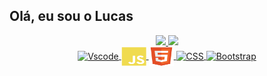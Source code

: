 ## Olá, eu sou o Lucas

<div align="center">
  <a href="https://github.com/lucwx">
  <img height="180em" src="https://github-readme-stats.vercel.app/api?username=lucwx&show_icons=true&theme=dark&include_all_commits=true&count_private=true"/>
  <img height="180em" src="https://github-readme-stats.vercel.app/api/top-langs/?username=lucwx&layout=compact&langs_count=5&hide=java,css&theme=dark"/>
</div>

<div style="display: flex; justify-content:center; text-align:center;">
  <br>
  <div style="display: inline_block">
  <img align="center" alt="Vscode" height="30" width="40" src="https://cdn.jsdelivr.net/gh/devicons/devicon/icons/vscode/vscode-original.svg" />
  <img align="center" alt="Js" height="30" width="40" src="https://raw.githubusercontent.com/devicons/devicon/master/icons/javascript/javascript-plain.svg">
  <img align="center" alt="HTML" height="30" width="40" src="https://raw.githubusercontent.com/devicons/devicon/master/icons/html5/html5-original.svg">  
  <img align="center" alt="CSS" height="30" width="40" src="https://cdn.jsdelivr.net/gh/devicons/devicon/icons/css3/css3-original.svg" />
  <img align="center" alt="Bootstrap" height="35" width="40" src="https://cdn.jsdelivr.net/gh/devicons/devicon/icons/bootstrap/bootstrap-plain.svg" />
  </div>
  
</div>
